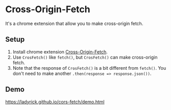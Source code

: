 # Cross-Origin-Fetch
It's a chrome extension that allow you to make cross-origin fetch.

## Setup

1. Install chrome extension <a href="https://chrome.google.com/webstore/detail/cross-origin-fetch/kinhnahcpbhnjhimpbnhnhmobkpmgkok">Cross-Origin-Fetch</a>.
1. Use `CrosFetch()` like `fetch()`, but `CrosFetch()` can make cross-origin fetch.
1. Note that the response of `CrosFetch()` is a bit different from `fetch()`. You don't need to make another `.then(response => response.json())`.

## Demo

https://ladyrick.github.io/cors-fetch/demo.html
